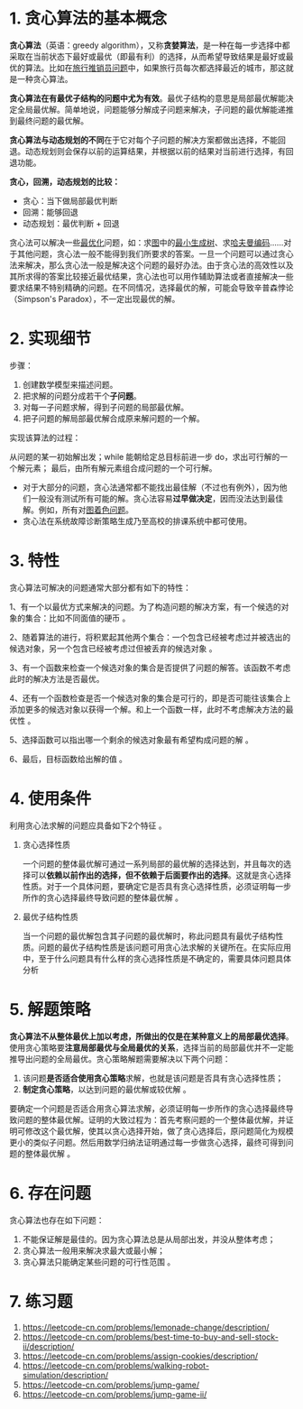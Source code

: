 # 1. 贪心算法的基本概念

**贪心算法**（英语：greedy algorithm），又称**贪婪算法**，是一种在每一步选择中都采取在当前状态下最好或最优（即最有利）的选择，从而希望导致结果是最好或最优的算法。比如在[旅行推销员问题](https://zh.wikipedia.org/wiki/旅行推销员问题)中，如果旅行员每次都选择最近的城市，那这就是一种贪心算法。

**贪心算法在有最优子结构的问题中尤为有效**。最优子结构的意思是局部最优解能决定全局最优解。简单地说，问题能够分解成子问题来解决，子问题的最优解能递推到最终问题的最优解。

**贪心算法与动态规划的不同**在于它对每个子问题的解决方案都做出选择，不能回退。动态规划则会保存以前的运算结果，并根据以前的结果对当前进行选择，有回退功能。

**贪心，回溯，动态规划的比较：**

- 贪心：当下做局部最优判断
- 回溯：能够回退
- 动态规划：最优判断 + 回退

贪心法可以解决一些[最优化](https://zh.wikipedia.org/wiki/最优化)问题，如：求[图](https://zh.wikipedia.org/wiki/图)中的[最小生成树](https://zh.wikipedia.org/wiki/最小生成树)、求[哈夫曼编码](https://zh.wikipedia.org/wiki/哈夫曼编码)……对于其他问题，贪心法一般不能得到我们所要求的答案。一旦一个问题可以通过贪心法来解决，那么贪心法一般是解决这个问题的最好办法。由于贪心法的高效性以及其所求得的答案比较接近最优结果，贪心法也可以用作辅助算法或者直接解决一些要求结果不特别精确的问题。在不同情况，选择最优的解，可能会导致辛普森悖论（Simpson's Paradox），不一定出现最优的解。

# 2. 实现细节

步骤：

1. 创建数学模型来描述问题。
2. 把求解的问题分成若干个**子问题**。
3. 对每一子问题求解，得到子问题的局部最优解。
4. 把子问题的解局部最优解合成原来解问题的一个解。

实现该算法的过程：

从问题的某一初始解出发；while 能朝给定总目标前进一步 do，求出可行解的一个解元素；
最后，由所有解元素组合成问题的一个可行解。

- 对于大部分的问题，贪心法通常都不能找出最佳解（不过也有例外），因为他们一般没有测试所有可能的解。贪心法容易**过早做决定**，因而没法达到最佳解。例如，所有对[图着色问题](https://zh.wikipedia.org/wiki/图着色问题)。
- 贪心法在系统故障诊断策略生成乃至高校的排课系统中都可使用。

# 3. 特性

贪心算法可解决的问题通常大部分都有如下的特性： 

1、有一个以最优方式来解决的问题。为了构造问题的解决方案，有一个候选的对象的集合：比如不同面值的硬币  。

2、随着算法的进行，将积累起其他两个集合：一个包含已经被考虑过并被选出的候选对象，另一个包含已经被考虑过但被丢弃的候选对象 。

3、有一个函数来检查一个候选对象的集合是否提供了问题的解答。该函数不考虑此时的解决方法是否最优。

4、还有一个函数检查是否一个候选对象的集合是可行的，即是否可能往该集合上添加更多的候选对象以获得一个解。和上一个函数一样，此时不考虑解决方法的最优性 。

5、选择函数可以指出哪一个剩余的候选对象最有希望构成问题的解 。

6、最后，目标函数给出解的值 。

# 4. 使用条件

利用贪心法求解的问题应具备如下2个特征 。

1. 贪心选择性质

   一个问题的整体最优解可通过一系列局部的最优解的选择达到，并且每次的选择可以**依赖以前作出的选择，但不依赖于后面要作出的选择**。这就是贪心选择性质。对于一个具体问题，要确定它是否具有贪心选择性质，必须证明每一步所作的贪心选择最终导致问题的整体最优解  。

2. 最优子结构性质

   当一个问题的最优解包含其子问题的最优解时，称此问题具有最优子结构性质。问题的最优子结构性质是该问题可用贪心法求解的关键所在。在实际应用中，至于什么问题具有什么样的贪心选择性质是不确定的，需要具体问题具体分析

# 5. 解题策略

**贪心算法不从整体最优上加以考虑，所做出的仅是在某种意义上的局部最优选择**。使用贪心策略要**注意局部最优与全局最优的关系**，选择当前的局部最优并不一定能推导出问题的全局最优。贪心策略解题需要解决以下两个问题： 

1. 该问题**是否适合使用贪心策略**求解，也就是该问题是否具有贪心选择性质；
2. **制定贪心策略**，以达到问题的最优解或较优解 。

要确定一个问题是否适合用贪心算法求解，必须证明每一步所作的贪心选择最终导致问题的整体最优解。证明的大致过程为：首先考察问题的一个整体最优解，并证明可修改这个最优解，使其以贪心选择开始，做了贪心选择后，原问题简化为规模更小的类似子问题。然后用数学归纳法证明通过每一步做贪心选择，最终可得到问题的整体最优解 。

# 6. 存在问题

贪心算法也存在如下问题：

1. 不能保证解是最佳的。因为贪心算法总是从局部出发，并没从整体考虑；
2. 贪心算法一般用来解决求最大或最小解；
3. 贪心算法只能确定某些问题的可行性范围 。

# 7. 练习题

1. https://leetcode-cn.com/problems/lemonade-change/description/
2. https://leetcode-cn.com/problems/best-time-to-buy-and-sell-stock-ii/description/
3. https://leetcode-cn.com/problems/assign-cookies/description/
4. https://leetcode-cn.com/problems/walking-robot-simulation/description/ 
5. https://leetcode-cn.com/problems/jump-game/ 
6. https://leetcode-cn.com/problems/jump-game-ii/
